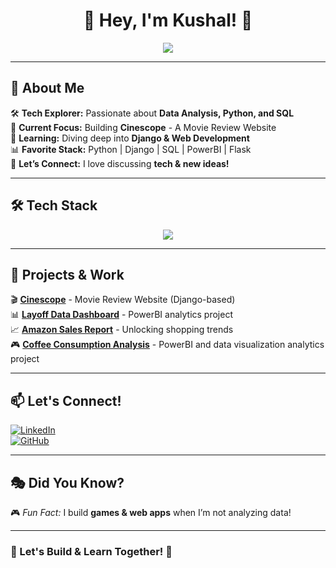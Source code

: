 <h1 align="center">👋 Hey, I'm Kushal! 🚀</h1>
<p align="center">
  <img src="https://readme-typing-svg.herokuapp.com?color=F76C6C&center=true&vCenter=true&width=500&lines=Data+Analyst+📊+%7C+Python+Developer+🐍;Django+%7C+SQL+%7C+PowerBI;Tech+World+Explorer+🌐;Lifelong+Learner+%E2%9C%85+;Let's+Build+Something+Awesome+🔥" />
</p>



---

## 🚀 About Me  
🛠 **Tech Explorer:** Passionate about **Data Analysis, Python, and SQL**  
🎯 **Current Focus:** Building **Cinescope** - A Movie Review Website  
🌱 **Learning:** Diving deep into **Django & Web Development**  
📊 **Favorite Stack:** Python | Django | SQL | PowerBI | Flask  
📩 **Let’s Connect:** I love discussing **tech & new ideas!**  

---

## 🛠️ Tech Stack  
<p align="center">
  <img src="https://skillicons.dev/icons?i=python,django,mysql,sqlite,java,html,css,js,powerbi" />
</p>

---

## 🚀 Projects & Work  
🎬 **[Cinescope](https://github.com/Kushal-Narendracumar7/Cinescope-Your-Movie-companion)** - Movie Review Website (Django-based)  
📊 **[Layoff Data Dashboard](https://github.com/Kushal-Narendracumar7/LayOff_Data_Analysis)** - PowerBI analytics project  
📈 **[Amazon Sales Report](https://github.com/Kushal-Narendracumar7/Amazon_Sales_Report)** - Unlocking shopping trends  
🎮 **[Coffee Consumption Analysis](https://github.com/Kushal-Narendracumar7/Amazon_Sales_Report)** - PowerBI and data visualization analytics project  

---

## 📫 Let's Connect!  
[![LinkedIn](https://img.shields.io/badge/LinkedIn-Connect-blue?style=flat&logo=linkedin)](https://www.linkedin.com/in/kushal-bamania-08633a24a/)  
[![GitHub](https://img.shields.io/badge/GitHub-Follow-black?style=flat&logo=github)](https://github.com/Kushal-Narendracumar7)  

---

## 🎭 Did You Know?   
🎮 *Fun Fact:* I build **games & web apps** when I’m not analyzing data!  

---

### 🚀 Let's Build & Learn Together! 🎯  

